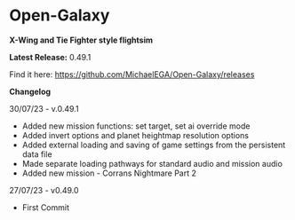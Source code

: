 # Open-Galaxy
**X-Wing and Tie Fighter style flightsim**

**Latest Release:** 0.49.1

Find it here: https://github.com/MichaelEGA/Open-Galaxy/releases

**Changelog**

30/07/23 - v.0.49.1
  - Added new mission functions: set target, set ai override mode
  - Added invert options and planet heightmap resolution options
  - Added external loading and saving of game settings from the persistent data file
  - Made separate loading pathways for standard audio and mission audio
  - Added new mission - Corrans Nightmare Part 2

27/07/23 - v0.49.0
  - First Commit
